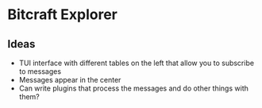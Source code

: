 # Bitcraft Explorer

## Ideas
- TUI interface with different tables on the left that allow you to subscribe to messages
- Messages appear in the center
- Can write plugins that process the messages and do other things with them?